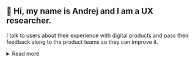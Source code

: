 <!---
Bio: UX researcher excited about Developer Experience – ♾ DevOps, ⚙️ Infrastructure, 🔮 Observability, 👐 Open-source | ex-@GitLab
--->

## 👋 Hi, my name is Andrej and I am a UX researcher. 

I talk to users about their experience with digital products and pass their feedback along to the product teams so they can improve it.

<!-- I do interviews, surveys, usability tests and many more.  -->

<details>
  <summary>Read more</summary>

  ### About me
  - My background is in Computer Science and Sociology. This rather unusual combination turned out to be extremely useful for me. 
  - I started my career in 2014 in a consultancy, then moved to a big corporate, and later settled in the startup world. It has been more than 7 years since I started doing UX research and I still love it. Currently, I am excited about Developer Experience, especially IT operations. More details in my [CV](https://github.com/AndrejKiri/AndrejKiri/blob/ccfa33fc4baef82f32d1fd9278aa9ea44329faa0/CV.md).
  - I grew up in southern Slovakia. Now I live in the Czech Republic. With my wife, we have two little kids and an evil cat. When the kids fall asleep, I play Dota 2. Recently I realized that I love gardening.

  ### Trivia
  - In MBTI personality type I score between Advocate [INFJ-T](https://www.16personalities.com/infj-personality) and Architect [INTJ-T](https://www.16personalities.com/intj-personality) types. I can relate to both.
  - I can blind type in both latin and cyrilic
  - My Dota 2 MMR is 2k (means "rather bad")

  ### Contact
  Want to get in touch? Let's connect on [LinkedIn](https://www.linkedin.com/in/andrej-kiripolsk%C3%BD-22042843/)
  
</details>
